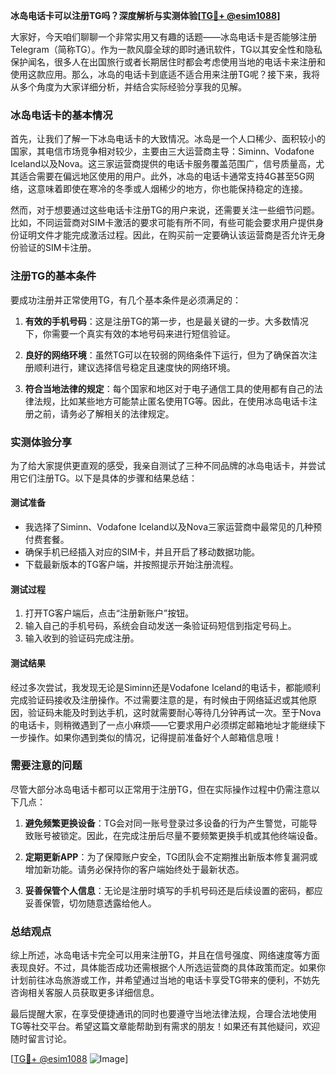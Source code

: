 **冰岛电话卡可以注册TG吗？深度解析与实测体验[[TG💪+ @esim1088](https://t.me/s/esim1088)]**

大家好，今天咱们聊聊一个非常实用又有趣的话题——冰岛电话卡是否能够注册Telegram（简称TG）。作为一款风靡全球的即时通讯软件，TG以其安全性和隐私保护闻名，很多人在出国旅行或者长期居住时都会考虑使用当地的电话卡来注册和使用这款应用。那么，冰岛的电话卡到底适不适合用来注册TG呢？接下来，我将从多个角度为大家详细分析，并结合实际经验分享我的见解。

### 冰岛电话卡的基本情况

首先，让我们了解一下冰岛电话卡的大致情况。冰岛是一个人口稀少、面积较小的国家，其电信市场竞争相对较少，主要由三大运营商主导：Siminn、Vodafone Iceland以及Nova。这三家运营商提供的电话卡服务覆盖范围广，信号质量高，尤其适合需要在偏远地区使用的用户。此外，冰岛的电话卡通常支持4G甚至5G网络，这意味着即使在寒冷的冬季或人烟稀少的地方，你也能保持稳定的连接。

然而，对于想要通过这些电话卡注册TG的用户来说，还需要关注一些细节问题。比如，不同运营商对SIM卡激活的要求可能有所不同，有些可能会要求用户提供身份证明文件才能完成激活过程。因此，在购买前一定要确认该运营商是否允许无身份验证的SIM卡注册。

### 注册TG的基本条件

要成功注册并正常使用TG，有几个基本条件是必须满足的：

1. **有效的手机号码**：这是注册TG的第一步，也是最关键的一步。大多数情况下，你需要一个真实有效的本地号码来进行短信验证。
   
2. **良好的网络环境**：虽然TG可以在较弱的网络条件下运行，但为了确保首次注册顺利进行，建议选择信号稳定且速度快的网络环境。
   
3. **符合当地法律的规定**：每个国家和地区对于电子通信工具的使用都有自己的法律法规，比如某些地方可能禁止匿名使用TG等。因此，在使用冰岛电话卡注册之前，请务必了解相关的法律规定。

### 实测体验分享

为了给大家提供更直观的感受，我亲自测试了三种不同品牌的冰岛电话卡，并尝试用它们注册TG。以下是具体的步骤和结果总结：

#### 测试准备
- 我选择了Siminn、Vodafone Iceland以及Nova三家运营商中最常见的几种预付费套餐。
- 确保手机已经插入对应的SIM卡，并且开启了移动数据功能。
- 下载最新版本的TG客户端，并按照提示开始注册流程。

#### 测试过程
1. 打开TG客户端后，点击“注册新账户”按钮。
2. 输入自己的手机号码，系统会自动发送一条验证码短信到指定号码上。
3. 输入收到的验证码完成注册。

#### 测试结果
经过多次尝试，我发现无论是Siminn还是Vodafone Iceland的电话卡，都能顺利完成验证码接收及注册操作。不过需要注意的是，有时候由于网络延迟或其他原因，验证码未能及时到达手机，这时就需要耐心等待几分钟再试一次。至于Nova的电话卡，则稍微遇到了一点小麻烦——它要求用户必须绑定邮箱地址才能继续下一步操作。如果你遇到类似的情况，记得提前准备好个人邮箱信息哦！

### 需要注意的问题

尽管大部分冰岛电话卡都可以正常用于注册TG，但在实际操作过程中仍需注意以下几点：

1. **避免频繁更换设备**：TG会对同一账号登录过多设备的行为产生警觉，可能导致账号被锁定。因此，在完成注册后尽量不要频繁更换手机或其他终端设备。
   
2. **定期更新APP**：为了保障账户安全，TG团队会不定期推出新版本修复漏洞或增加新功能。请务必保持你的客户端始终处于最新状态。
   
3. **妥善保管个人信息**：无论是注册时填写的手机号码还是后续设置的密码，都应妥善保管，切勿随意透露给他人。

### 总结观点

综上所述，冰岛电话卡完全可以用来注册TG，并且在信号强度、网络速度等方面表现良好。不过，具体能否成功还需根据个人所选运营商的具体政策而定。如果你计划前往冰岛旅游或工作，并希望通过当地的电话卡享受TG带来的便利，不妨先咨询相关客服人员获取更多详细信息。

最后提醒大家，在享受便捷通讯的同时也要遵守当地法律法规，合理合法地使用TG等社交平台。希望这篇文章能帮助到有需求的朋友！如果还有其他疑问，欢迎随时留言讨论。

[[TG💪+ @esim1088](https://t.me/s/esim1088) ![Image](https://i.postimg.cc/4NQfJmqS/Snipaste-2025-05-13-00-14-12.png)]